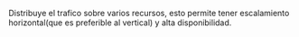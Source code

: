 Distribuye el trafico sobre varios recursos, esto permite tener escalamiento horizontal(que es preferible al vertical) y alta disponibilidad.